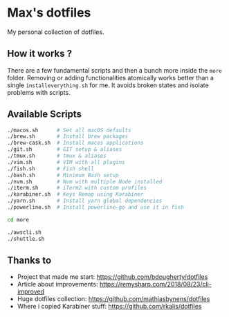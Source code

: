 # Max's dotfiles
My personal collection of dotfiles.

## How it works ?
There are a few fundamental scripts and then a bunch more inside the `more` folder.
Removing or adding functionalities atomically works better than a single `installeverything.sh` for me. It avoids broken states and isolate problems with scripts.

## Available Scripts
```bash
./macos.sh      # Set all macOS defaults
./brew.sh       # Install brew packages
./brew-cask.sh  # Install macos applications
./git.sh        # GIT setup & aliases
./tmux.sh       # tmux & aliases
./vim.sh        # VIM with all plugins
./fish.sh       # Fish shell
./bash.sh       # Minimum Bash setup
./nvm.sh        # Nvm with multiple Node installed
./iterm.sh      # iTerm2 with custom profiles
./karabiner.sh  # Keys Remap using Karabiner
./yarn.sh       # Install yarn global dependencies
./powerline.sh  # Install powerline-go and use it in fish

cd more

./awscli.sh
./shuttle.sh
```

## Thanks to
- Project that made me start: https://github.com/bdougherty/dotfiles
- Article about improvements: https://remysharp.com/2018/08/23/cli-improved
- Huge dotfiles collection: https://github.com/mathiasbynens/dotfiles
- Where i copied Karabiner stuff: https://github.com/rkalis/dotfiles
